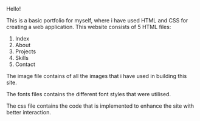Hello!

This is a basic portfolio for myself, where i have used HTML and CSS for creating a web application. 
This website consists of 5 HTML files:
1. Index
2. About
3. Projects
4. Skills
5. Contact

The image file contains of all the images that i have used in building this site.

The fonts files contains the different font styles that were utilised.

The css file contains the code that is implemented to enhance the site with better interaction. 
